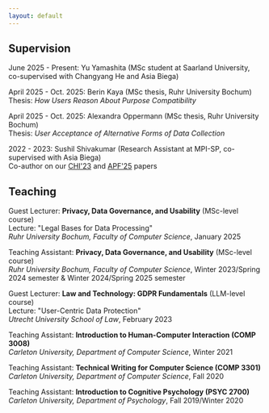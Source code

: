 ```yaml
---
layout: default
---
```


## Supervision
June 2025 - Present: Yu Yamashita (MSc student at Saarland University, co-supervised with Changyang He and Asia Biega)  

April 2025 - Oct. 2025: Berin Kaya (MSc thesis, Ruhr University Bochum)  
Thesis: _How Users Reason About Purpose Compatibility_  

April 2025 - Oct. 2025: Alexandra Oppermann (MSc thesis, Ruhr University Bochum)  
Thesis: _User Acceptance of Alternative Forms of Data Collection_  

2022 - 2023: Sushil Shivakumar (Research Assistant at MPI-SP, co-supervised with Asia Biega)  
Co-author on our [CHI'23](https://dl.acm.org/doi/pdf/10.1145/3544548.3580637?trk=public_post_comment-text) and [APF'25](https://arxiv.org/abs/2506.04260) papers

## Teaching
Guest Lecturer: **Privacy, Data Governance, and Usability** (MSc-level course)  
Lecture: "Legal Bases for Data Processing"  
_Ruhr University Bochum, Faculty of Computer Science_, January 2025

Teaching Assistant: **Privacy, Data Governance, and Usability** (MSc-level course)    
_Ruhr University Bochum, Faculty of Computer Science_, Winter 2023/Spring 2024 semester & Winter 2024/Spring 2025 semester

Guest Lecturer: **Law and Technology: GDPR Fundamentals** (LLM-level course)  
Lecture: "User-Centric Data Protection"  
_Utrecht University School of Law_, February 2023

Teaching Assistant: **Introduction to Human-Computer Interaction (COMP 3008)**  
_Carleton University, Department of Computer Science_, Winter 2021

Teaching Assistant: **Technical Writing for Computer Science (COMP 3301)**  
_Carleton University, Department of Computer Science_, Fall 2020

Teaching Assistant: **Introduction to Cognitive Psychology (PSYC 2700)**  
_Carleton University, Department of Psychology_, Fall 2019/Winter 2020
